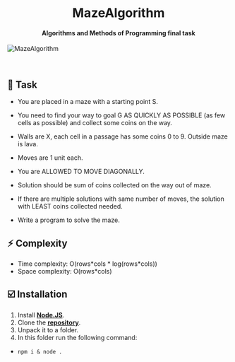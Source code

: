 <h1 align="center">
    MazeAlgorithm
</h1>

<h4 align="center">
    Algorithms and Methods of Programming final task
</h4>

![MazeAlgorithm](https://i.ibb.co/GTzd4ms/2024-05-27-011601577.png "MazeAlgorithm")

<br />

## 💫 **Task**

- You are placed in a maze with a starting point S.

- You need to find your way to goal G AS QUICKLY AS POSSIBLE (as few cells as possible) and collect some coins on the way.

- Walls are X, each cell in a passage has some coins 0 to 9. Outside maze is lava.

- Moves are 1 unit each.

- You are ALLOWED TO MOVE DIAGONALLY.

- Solution should be sum of coins collected on the way out of maze.

- If there are multiple solutions with same number of moves, the solution with LEAST coins collected needed.

- Write a program to solve the maze.

## ⚡ **Complexity**

- Time complexity: O(rows\*cols \* log(rows*cols))
- Space complexity: O(rows*cols)

## ☑️ **Installation**

1. Install **[Node.JS](https://nodejs.org/en/)**.
1. Clone the **[repository](https://github.com/NightStrang6r/MazeAlgorithm)**.
2. Unpack it to a folder.
3. In this folder run the following command:
- `npm i & node .`